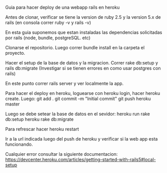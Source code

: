 Guia para hacer deploy de una webapp rails en heroku

Antes de clonar, verificar se tiene la version de ruby 2.5 y la version 5.x de rails
(en consola correr ruby -v y rails -v)

En esta guia suponemos que estan instaladas las dependencias solicitadas por rails (node, bundle, postgreSQL. etc)

Clonarse el repositorio. Luego correr bundle install en la carpeta el proyecto.

Hacer el setup de la base de datos y la migracion. Correr rake db:setup y rails db:migrate (Investigar si se tienen errores en como usar postgres con rails)

En este punto correr rails server y ver localmente la app.

Para hacer el deploy en heroku, loguearse con heroku login, hacer heroku create. Luego:
git add .
git commit -m "Initial commit"
git push heroku master

Luego se debe setear la base de datos en el sevidor:
heroku run rake db:setup
heroku rake db:migrate

Para refrescar hacer heroku restart

Ir a la url indicada luego del push de heroku y verificar si la web app esta funcionando.

Cualquier error consultar la siguiente documentacion: https://devcenter.heroku.com/articles/getting-started-with-rails5#local-setup

